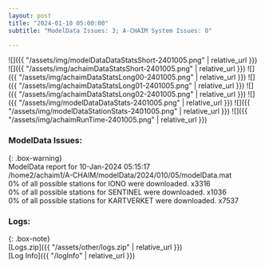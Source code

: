 ```yaml
---
layout: post
title: "2024-01-10 05:00:00"
subtitle: "ModelData Issues: 3; A-CHAIM System Issues: 0"

---
```


![]({{ "/assets/img/modelDataDataStatsShort-2401005.png" | relative_url }})
![]({{ "/assets/img/achaimDataStatsShort-2401005.png" | relative_url }})
![]({{ "/assets/img/achaimDataStatsLong00-2401005.png" | relative_url }})
![]({{ "/assets/img/achaimDataStatsLong01-2401005.png" | relative_url }})
![]({{ "/assets/img/achaimDataStatsLong02-2401005.png" | relative_url }})
![]({{ "/assets/img/modelDataDataStats-2401005.png" | relative_url }})
![]({{ "/assets/img/modelDataStationStats-2401005.png" | relative_url }})
![]({{ "/assets/img/achaimRunTime-2401005.png" | relative_url }})


### ModelData Issues:  
  
{: .box-warning}  
 ModelData report for 10-Jan-2024 05:15:17   
 /home2/achaim1/A-CHAIM/modelData/2024/010/05/modelData.mat   
 0% of all possible stations for IONO were downloaded. x3316   
 0% of all possible stations for SENTINEL were downloaded. x1036   
 0% of all possible stations for KARTVERKET were downloaded. x7537   
  


### Logs:  
  
{: .box-note}  
[Logs.zip]({{ "/assets/other/logs.zip" | relative_url }})  
[Log Info]({{ "/logInfo" | relative_url }})  
